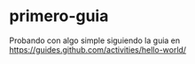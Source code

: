 # primero-guia
Probando con algo simple siguiendo la guia en https://guides.github.com/activities/hello-world/
